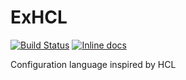 # ExHCL

[![Build Status](https://travis-ci.org/asakura/exhcl.svg?branch=master)](https://travis-ci.org/asakura/exhcl)
[![Inline docs](http://inch-ci.org/github/asakura/exhcl.svg?branch=master&style=flat)](http://inch-ci.org/github/asakura/exhcl)

Configuration language inspired by HCL
